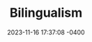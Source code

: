 ---
layout: post
title:  Bilingualism
date:   2023-11-16 17:37:08 -0400
categories: lecture-notes
---